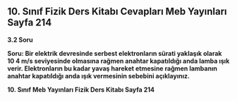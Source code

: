 ## 10. Sınıf Fizik Ders Kitabı Cevapları Meb Yayınları Sayfa 214

**3.2 Soru**

**Soru: Bir elektrik devresinde serbest elektronların sürati yaklaşık olarak 10 4 m/s seviyesinde olmasına rağmen anahtar kapatıldığı anda lamba ışık verir. Elektronların bu kadar yavaş hareket etmesine rağmen lambanın anahtar kapatıldığı anda ışık vermesinin sebebini açıklayınız.**

**10. Sınıf Meb Yayınları Fizik Ders Kitabı Sayfa 214**